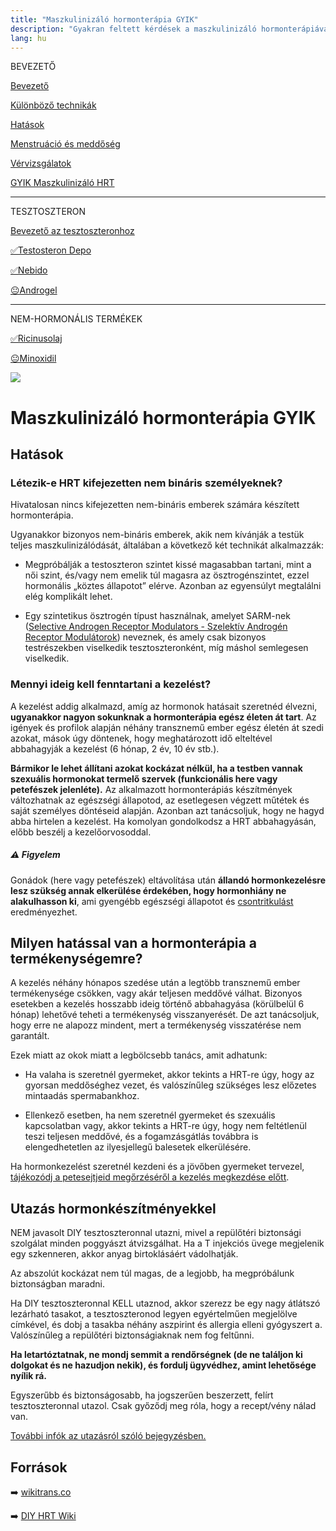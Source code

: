 ```yaml
---
title: "Maszkulinizáló hormonterápia GYIK"
description: "Gyakran feltett kérdések a maszkulinizáló hormonterápiával kapcsolatban."
lang: hu
---
```


<div class="floating-columns">

<div class="floating-bar">

BEVEZETŐ

[Bevezető](/#/entry?id=maszkulinizalo-hormonterapia)

[Különböző technikák](/#/entry?id=maszkulinizalo-hormonterapia-technikak)

[Hatások](/#/entry?id=maszkulinizalo-hormonterapia-hatasok)

[Menstruáció és meddőség](/#/entry?id=maszkulinizalo-hormonterapia-menstruacio-meddoseg)

[Vérvizsgálatok](/#/entry?id=maszkulinizalo-hormonterapia-vervizsgalatok)

[GYIK Maszkulinizáló HRT](/#/entry?id=maszkulinizalo-hormonterapia-gyik)


<hr />

TESZTOSZTERON

[Bevezető az tesztoszteronhoz](/#/entry?id=tesztoszteron)

[✅Testosteron Depo](/#/entry?id=maszkulinizalo-injekciok)

[✅Nebido](/#/entry?id=nebido)

[😐Androgel](/#/entry?id=androgel)

<hr />

NEM-HORMONÁLIS TERMÉKEK

[✅Ricinusolaj](/#/entry?id=ricinusolaj)

[😐Minoxidil](/#/entry?id=minoxidil)

</div>

<div class="wiki-content">

<div class="header-image"><img src="assets/images/undraw_questions.svg" /></div>

# Maszkulinizáló hormonterápia GYIK

## Hatások

### Létezik-e HRT kifejezetten nem bináris személyeknek?

Hivatalosan nincs kifejezetten nem-bináris emberek számára készített hormonterápia.

Ugyanakkor bizonyos nem-bináris emberek, akik nem kívánják a testük teljes maszkulinizálódását, általában a következő két technikát alkalmazzák:

* Megpróbálják a testoszteron szintet kissé magasabban tartani, mint a női szint, és/vagy nem emelik túl magasra az ösztrogénszintet, ezzel hormonális „köztes állapotot” elérve. Azonban az egyensúlyt megtalálni elég komplikált lehet.

* Egy szintetikus ösztrogén típust használnak, amelyet SARM-nek ([Selective Androgen Receptor Modulators - Szelektív Androgén Receptor Modulátorok](https://en.wikipedia.org/wiki/Selective_androgen_receptor_modulator)) neveznek, és amely csak bizonyos testrészekben viselkedik tesztoszteronként, míg máshol semlegesen viselkedik.

### Mennyi ideig kell fenntartani a kezelést?
A kezelést addig alkalmazd, amíg az hormonok hatásait szeretnéd élvezni, **ugyanakkor nagyon sokunknak a hormonterápia egész életen át tart**. Az igények és profilok alapján néhány transznemű ember egész életén át szedi azokat, mások úgy döntenek, hogy meghatározott idő elteltével abbahagyják a kezelést (6 hónap, 2 év, 10 év stb.).

**Bármikor le lehet állítani azokat kockázat nélkül, ha a testben vannak szexuális hormonokat termelő szervek (funkcionális here vagy petefészek jelenléte).** Az alkalmazott hormonterápiás készítmények változhatnak az egészségi állapotod, az esetlegesen végzett műtétek és saját személyes döntéseid alapján. Azonban azt tanácsoljuk, hogy ne hagyd abba hirtelen a kezelést. Ha komolyan gondolkodsz a HRT abbahagyásán, előbb beszélj a kezelőorvosoddal.

<div class="infobox warning">
<h5>⚠️ Figyelem</h5>
	
Gonádok (here vagy petefészek) eltávolítása után **állandó hormonkezelésre lesz szükség annak elkerülése érdekében, hogy hormonhiány ne alakulhasson ki**, ami gyengébb egészségi állapotot és [csontritkulást](https://www.webbeteg.hu/cikkek/csontritkulas/218/a-csontritkulas-okai-es-rizikofaktorai) eredményezhet.

</div>

## Milyen hatással van a hormonterápia a termékenységemre?

A kezelés néhány hónapos szedése után a legtöbb transznemű ember termékenysége csökken, vagy akár teljesen meddővé válhat. Bizonyos esetekben a kezelés hosszabb ideig történő abbahagyása (körülbelül 6 hónap) lehetővé teheti a termékenység visszanyerését. De azt tanácsoljuk, hogy erre ne alapozz mindent, mert a termékenység visszatérése nem garantált.

Ezek miatt az okok miatt a legbölcsebb tanács, amit adhatunk:

* Ha valaha is szeretnél gyermeket, akkor tekints a HRT-re úgy, hogy az gyorsan meddőséghez vezet, és valószínűleg szükséges lesz előzetes mintaadás spermabankhoz.

* Ellenkező esetben, ha nem szeretnél gyermeket és szexuális kapcsolatban vagy, akkor tekints a HRT-re úgy, hogy nem feltétlenül teszi teljesen meddővé, és a fogamzásgátlás továbbra is elengedhetetlen az ilyesjellegű balesetek elkerülésére.

Ha hormonkezelést szeretnél kezdeni és a jövőben gyermeket tervezel, [tájékozódj a petesejtjeid megőrzéséről a kezelés megkezdése előtt](/#/entry?id=termekenyseg-megorzese).

## Utazás hormonkészítményekkel

NEM javasolt DIY tesztoszteronnal utazni, mivel a repülőtéri biztonsági szolgálat minden poggyászt átvizsgálhat. Ha a T injekciós üvege megjelenik egy szkenneren, akkor anyag birtoklásáért vádolhatják.

Az abszolút kockázat nem túl magas, de a legjobb, ha megpróbálunk biztonságban maradni.

Ha DIY tesztoszteronnal KELL utaznod, akkor szerezz be egy nagy átlátszó lezárható tasakot, a tesztoszteronod legyen egyértelműen megjelölve címkével, és dobj a tasakba néhány aszpirint és allergia elleni gyógyszert a. Valószínűleg a repülőtéri biztonságiaknak nem fog feltűnni.

**Ha letartóztatnak, ne mondj semmit a rendőrségnek (de ne találjon ki dolgokat és ne hazudjon nekik), és fordulj ügyvédhez, amint lehetősége nyílik rá.**

Egyszerűbb és biztonságosabb, ha jogszerűen beszerzett, felírt tesztoszteronnal utazol. Csak győződj meg róla, hogy a recept/vény nálad van.

[További infók az utazásról szóló bejegyzésben.](/#/entry?id=transzidentitas-utazas)

## Források

➡️ [wikitrans.co](https://wikitrans.co)

➡️ [DIY HRT Wiki](https://diyhrt.wiki)

</div>
